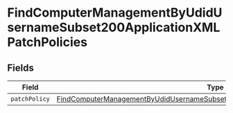# FindComputerManagementByUdidUsernameSubset200ApplicationXMLPatchPolicies


## Fields

| Field                                                                                                                                                                                                 | Type                                                                                                                                                                                                  | Required                                                                                                                                                                                              | Description                                                                                                                                                                                           |
| ----------------------------------------------------------------------------------------------------------------------------------------------------------------------------------------------------- | ----------------------------------------------------------------------------------------------------------------------------------------------------------------------------------------------------- | ----------------------------------------------------------------------------------------------------------------------------------------------------------------------------------------------------- | ----------------------------------------------------------------------------------------------------------------------------------------------------------------------------------------------------- |
| `patchPolicy`                                                                                                                                                                                         | [FindComputerManagementByUdidUsernameSubset200ApplicationXMLPatchPoliciesPatchPolicy](../../models/operations/findcomputermanagementbyudidusernamesubset200applicationxmlpatchpoliciespatchpolicy.md) | :heavy_minus_sign:                                                                                                                                                                                    | N/A                                                                                                                                                                                                   |